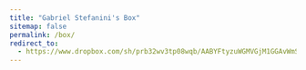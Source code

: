 ```yaml
---
title: "Gabriel Stefanini's Box"
sitemap: false
permalink: /box/
redirect_to:
  - https://www.dropbox.com/sh/prb32wv3tp08wqb/AABYFtyzuWGMVGjM1GGAvWmSa?dl=0
---
```

